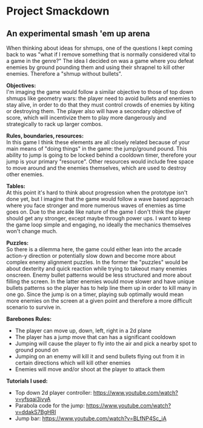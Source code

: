 # Project Smackdown
## An experimental smash 'em up arena

When thinking about ideas for shmups, one of the questions I kept coming back to was "what if I remove something that is normally considered vital to a game in the genre?"
The idea I decided on was a game where you defeat enemies by ground pounding them and using their shrapnel to kill other enemies. Therefore a "shmup without bullets".

**Objectives:** <br />
I'm imaging the game would follow a similar objective to those of top down shmups like geometry wars: the player need to avoid bullets and enemies to stay alive, in order to do that they must control crowds of enemies by kiting or destroying them. The player also will have a secondary objective of score, which will incentivize them to play more dangerously and strategically to rack up larger combos.

**Rules, boundaries, resources:** <br />
In this game I think these elements are all closely related because of your main means of "doing things" in the game: the jump/ground pound. This ability to jump is going to be locked behind a cooldown timer, therefore your jump is your primary "resource". Other resources would include free space to move around and the enemies themselves, which are used to destroy other enemies.

**Tables:** <br />
At this point it's hard to think about progression when the prototype isn't done yet, but I imagine that the game would follow a wave based approach where you face stronger and more numerous waves of enemies as time goes on. Due to the arcade like nature of the game I don't think the player should get any stronger, except maybe through power ups. I want to keep the game loop simple and engaging, no ideally the mechanics themselves won't change much.

**Puzzles:** <br />
So there is a dilemma here, the game could either lean into the arcade action-y direction or potentially slow down and become more about complex enemy alignment puzzles. In the former the "puzzles" would be about dexterity and quick reaction while trying to takeout many enemies onscreen. Enemy bullet patterns would be less structured and more about filling the screen. In the latter enemies would move slower and have unique bullets patterns so the player has to help line them up in order to kill many in one go. Since the jump is on a timer, playing sub optimally would mean more enemies on the screen at a given point and therefore a more difficult scenario to survive in.

**Barebones Rules:** <br />
- The player can move up, down, left, right in a 2d plane
- The player has a jump move that can has a significant cooldown
- Jumping will cause the player to fly into the air and pick a nearby spot to ground pound on
- Jumping on an enemy will kill it and send bullets flying out from it in certain directions which will kill other enemies
- Enemies will move and/or shoot at the player to attack them


**Tutorials I used:**

- Top down 2d player controller: https://www.youtube.com/watch?v=yfsqai3ivyA
- Parabola code for the jump: https://www.youtube.com/watch?v=ddakS7BgHRI
- Jump bar: https://www.youtube.com/watch?v=BLfNP4Sc_iA

